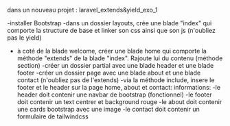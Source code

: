 dans un nouveau projet : laravel_extends&yield_exo_1

-installer Bootstrap
-dans un dossier layouts, crée une blade "index" qui comporte la structure de base et linker son css ainsi que son js (n'oubliez pas le yield)
- à coté de la blade welcome, créer une blade home qui comporte la méthode "extends" de la blade "index". Rajoute lui du contenu (méthode section)
-créer un dossier partial avec une blade header et une blade footer
-créer un dossier page avec une blade about et une blade contact (n'oubliez pas de l'extends)
-via la méthode include, insere le footer et le header sur la page home, about et contact:
informations:
-le header doit contenir une navbar de bootstrap (fonctionnel)
-le footer doit contenir un text centrer et background rouge
-le about doit contenir une cards bootstrap avec une image
-le contact doit contenir un formulaire de tailwindcss
